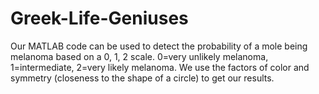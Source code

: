 # Greek-Life-Geniuses
Our MATLAB code can be used to detect the probability of a mole being melanoma based on a 0, 1, 2 scale.
0=very unlikely melanoma, 1=intermediate, 2=very likely melanoma.
We use the factors of color and symmetry (closeness to the shape of a circle) to get our results.
